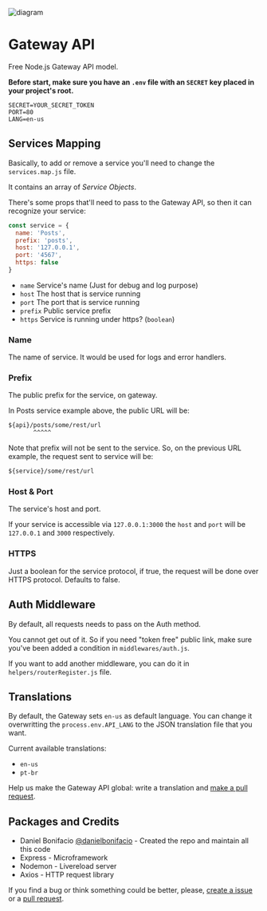 ![diagram](https://svgur.com/i/B84.svg)

# Gateway API

Free Node.js Gateway API model.

**Before start, make sure you have an `.env` file with an `SECRET` key placed in your project's root.**

``` env
SECRET=YOUR_SECRET_TOKEN
PORT=80
LANG=en-us
```

## Services Mapping

Basically, to add or remove a service you'll need to change the `services.map.js` file.

It contains an array of *Service Objects*.

There's some props that'll need to pass to the Gateway API, so then it can recognize your service:

``` js
const service = {
  name: 'Posts',
  prefix: 'posts',
  host: '127.0.0.1',
  port: '4567',
  https: false
}
```

- `name` Service's name (Just for debug and log purpose)
- `host` The host that is service running
- `port` The port that is service running
- `prefix` Public service prefix
- `https` Service is running under https? (`boolean`)

### Name

The name of service. It would be used for logs and error handlers.

### Prefix

The public prefix for the service, on gateway.

In Posts service example above, the public URL will be:

``` txt
${api}/posts/some/rest/url
       ^^^^^
```

Note that prefix will not be sent to the service. So, on the previous URL example, the request sent to service will be:

``` txt
${service}/some/rest/url
```

### Host & Port

The service's host and port.

If your service is accessible via `127.0.0.1:3000` the `host` and `port` will be `127.0.0.1` and `3000` respectively.

### HTTPS

Just a boolean for the service protocol, if true, the request will be done over HTTPS protocol. Defaults to false.


## Auth Middleware

By default, all requests needs to pass on the Auth method.

You cannot get out of it. So if you need "token free" public link, make sure you've been added a condition in `middlewares/auth.js`.

If you want to add another middleware, you can do it in `helpers/routerRegister.js` file.

## Translations

By default, the Gateway sets `en-us` as default language. You can change it overwritting the `process.env.API_LANG` to the JSON translation file that you want.

Current available translations:
- `en-us`
- `pt-br`

Help us make the Gateway API global: write a translation and [make a pull request](https://github.com/danielbonifacio/gateway-api/pulls).

## Packages and Credits

- Daniel Bonifacio [@danielbonifacio](https://github.com/danielbonifacio) - Created the repo and maintain all this code
- Express - Microframework
- Nodemon - Livereload server
- Axios - HTTP request library

If you find a bug or think something could be better, please, [create a issue](https://github.com/danielbonifacio/gateway-api/issues) or a [pull request](https://github.com/danielbonifacio/gateway-api/pulls).

